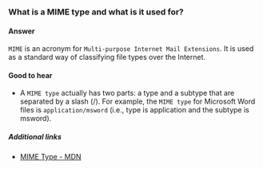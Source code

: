 ### What is a MIME type and what is it used for?

#### Answer

`MIME` is an acronym for `Multi-purpose Internet Mail Extensions`. It is used as a standard way of classifying file types over the Internet.

#### Good to hear

- A `MIME type` actually has two parts: a type and a subtype that are separated by a slash (/). For example, the `MIME type` for Microsoft Word files is `application/msword` (i.e., type is application and the subtype is msword).

##### Additional links

- [MIME Type - MDN](https://developer.mozilla.org/en-US/docs/Web/HTTP/Basics_of_HTTP/MIME_types)

<!-- tags: (javascript) -->

<!-- expertise: (1) -->
